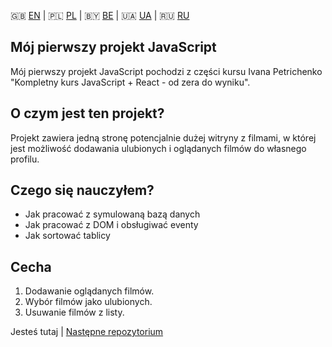 :gb: [EN](https://github.com/mnerpyctno/firstJSproject/blob/master/README.md) | :poland: [PL](https://github.com/mnerpyctno/firstJSproject/tree/master/docs/pl/README.md) | :belarus: [BE](https://github.com/mnerpyctno/firstJSproject/tree/master/docs/be/README.md) | :ukraine: [UA](https://github.com/mnerpyctno/firstJSproject/tree/master/docs/ua/README.md) | :ru: [RU](https://github.com/mnerpyctno/firstJSproject/tree/master/docs/ru/README.md)

## Mój pierwszy projekt JavaScript

Mój pierwszy projekt JavaScript pochodzi z części kursu Ivana Petrichenko "Kompletny kurs JavaScript + React - od zera do wyniku".

## O czym jest ten projekt?

Projekt zawiera jedną stronę potencjalnie dużej witryny z filmami, w której jest możliwość dodawania ulubionych i oglądanych filmów do własnego profilu.

## Czego się nauczyłem?

* Jak pracować z symulowaną bazą danych
* Jak pracować z DOM i obsługiwać eventy
* Jak sortować tablicy

## Cecha

1. Dodawanie oglądanych filmów.
2. Wybór filmów jako ulubionych.
3. Usuwanie filmów z listy.

Jesteś tutaj | [Następne repozytorium](https://github.com/mnerpyctno/secondJSproject)
